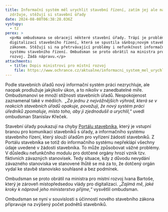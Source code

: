 ```yaml
---
title: Informační systém měl urychlit stavební řízení, zatím jej ale naopak
  zdržuje, stěžují si stavební úřady
date: 2024-08-08T06:38:28.036Z
vystupy:
  - tz
perex: >
  <p>Na ombudsmana se obracejí některé stavební úřady. Trápí je problémy s
  digitalizací stavebního řízení, která se spustila s&nbsp;novým stavebním
  zákonem. Stěžují si na přetrvávající problémy i nefunkčnost informačního
  systému stavebního řízení. Ombudsman se proto obrátil na ministra pro místní
  rozvoj. Žádá nápravu.</p>
attachments:
  - title: Dopis ministrovi pro místní rozvoj
    file: https://www.ochrance.cz/aktualne/informacni_system_mel_urychlit_stavebni_rizeni_zatim_jej_ale_naopak_zdrzuje_stezuji_si_stavebni_urady/dopis_ministru_ivanu_bartosovi.pdf
---
```

<p>Podle stavebních úřadů nový informační systém práci nezrychluje, ale naopak prodlužuje jakýkoliv úkon, a to nikoliv v zanedbatelné míře. Ombudsmanovi se množí stížnosti stavebních úřadů. Nespokojenost zaznamenal také v&nbsp;médiích. &nbsp;<em>&bdquo;Za jednu z nejvážnějších výhrad, která se v reakcích stavebních úřadů opakuje, považuji, že nový systém práci úředníků zpomaluje, místo toho, aby ji zjednodušil a urychlil,</em>&ldquo;<em> </em>uvedl ombudsman Stanislav Křeček.</p>

<p>Stavební úřady poukazují na chyby <a href="https://mmr.gov.cz/cs/ministerstvo/stavebni-pravo/digitalizace-stavebniho-rizeni-v-cr/aktuality/portal-stavebnika">Portálu stavebníka</a>, který je vstupní branou pro komunikaci stavebníků s&nbsp;úřady, a informačního systému stavebního řízení, který slouží úřadům pro vyřízení žádostí stavebníků. Z Portálu stavebníka se totiž do informačního systému nepřeklápí všechny údaje uvedené v&nbsp;žádosti stavebníka. To může způsobovat vážné problémy. V důsledku nefunkčního modulu pro dotčené orgány hrozí vznik tzv. fiktivních závazných stanovisek. Tedy situace, kdy z&nbsp;důvodu nevydání závazného stanoviska ve stanovené lhůtě se má za to, že dotčený orgán vydal ke stavbě stanovisko souhlasné a bez podmínek.</p>

<p>Ombudsman se proto obrátil na ministra pro místní rozvoj Ivana Bartoše, který je zároveň místopředsedou vlády pro digitalizaci. &bdquo;<em>Zajímá mě, jaké kroky k&nbsp;nápravě jeho ministerstvo přijme</em>,&ldquo; vysvětlil ombudsman.</p>

<p>Ombudsman se nyní v&nbsp;souvislosti s&nbsp;účinností nového stavebního zákona připravuje na zvýšený počet podnětů stavebníků.</p>

